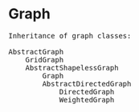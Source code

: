 # Graph
<pre>
Inheritance of graph classes:

AbstractGraph
    GridGraph
    AbstractShapelessGraph
        Graph
        AbstractDirectedGraph
            DirectedGraph
            WeightedGraph
</pre>

